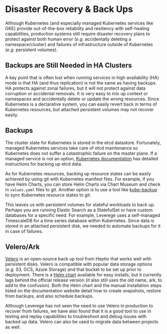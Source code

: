# Disaster Recovery & Back Ups
Although Kubernetes (and especially managed Kubernetes services like GKE) provide out-of-the-box reliability and resiliency with self-healing capabilities, production systems still require disaster recovery plans to protect against both human error (*e.g.* accidentally deleting a namespace/cluster) and failures of infrastructure outside of Kubernetes (*e.g.* persistent volumes). 

## Backups are Still Needed in HA Clusters
A key point that is often lost when running services in high availability (HA) mode is that HA (and thus replication) is not the same as having backups. HA protects against zonal failures, but it will not protect against data corruption or accidental removals. It is very easy to mix up context or namespaces and accidentally delete or update the wrong resources. Since Kubernetes is a declarative system, you can easily revert back in terms of Kubernetes resources, but attached persistent volumes may not recover easily. 

## Backups
The cluster state for Kubernetes is stored in the etcd datastore. Fortunately, managed Kubernetes services take care of etcd maintenance so Kubernetes does not suffer a catastrophic failure on the master plane. If a managed service is not an option, [Kubernetes documentation](https://kubernetes.io/docs/getting-started-guides/ubuntu/backups/) has detailed instructions for backing up etcd data. 

As for Kubernetes resources, backing up resource states can be easily achieved by using git with Kubernetes manifest files. For example, if you have Helm Charts, you can store Helm Charts via Chart Museum and check in `values.yaml` files to git. Another option is to use a tool like [kube-backup](https://github.com/pieterlange/kube-backup) to sync Kubernetes resource states to git. 

This leaves us with persistent volumes for stateful workloads to back up. Perhaps you are running Elastic Search as a StatefulSet or have custom databases for a specific need. For example, Leverege uses a self-managed TimescaleDB for a time series database within Kubernetes. Since data is stored in an attached persistent disk, we needed to automate backups for it in case of failures. 

## Velero/Ark
[Velero](https://github.com/heptio/velero/) is an open-source back up tool from Heptio that works well with persistent disks. Velero is compatible with popular data storage options (*e.g.* S3, GCS, Azure Storage) and that bucket to be set up prior to deployment. There is a [Helm chart](https://github.com/helm/charts/tree/master/stable/ark) available for easy installs, but it currently lags behind the official release version (it also still uses the old name, ark, to add to the confusion). Both the Helm chart and the manual installation steps listed on the documentation website detail how to create snapshots, restore from backups, and also schedule backups. 

Although Leverege has not seen the need to use Velero in production to recover from failures, we have also found that it is a good tool to use in testing and replay capabilities to troubleshoot and debug issues with backed up data. Velero can also be used to migrate data between projects as well. 
